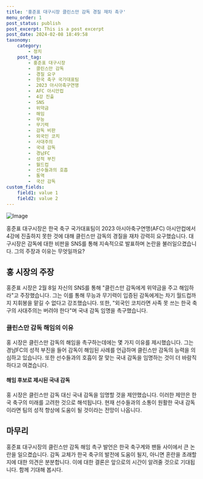 ```yaml
---
title: '홍준표 대구시장 클린스만 감독 경질 재차 촉구'
menu_order: 1
post_status: publish
post_excerpt: This is a post excerpt
post_date: 2024-02-08 18:49:58
taxonomy:
    category:
        - 정치
    post_tag:
        - 홍준표 대구시장
        -  클린스만 감독
        -  경질 요구
        -  한국 축구 국가대표팀
        -  2023 아시아축구연맹
        -  AFC 아시안컵
        -  4강 진출
        -  SNS
        -  위약금
        -  해임
        -  무능
        -  무기력
        -  감독 비판
        -  외국인 코치
        -  사대주의
        -  국내 감독
        -  경남FC
        -  성적 부진
        -  월드컵
        -  선수들과의 호흡
        -  통역
        -  국산 감독
custom_fields:
    field1: value 1
    field2: value 2
---
```


![Image](https://imgnews.pstatic.net/image/657/2024/02/08/0000022875_002_20240208141701976.jpg?type=w647)

홍준표 대구시장은 한국 축구 국가대표팀이 2023 아시아축구연맹(AFC) 아시안컵에서 4강에 진출하지 못한 것에 대해 클린스만 감독의 경질을 재차 강력히 요구했습니다. 대구시장은 감독에 대한 비판을 SNS를 통해 지속적으로 발표하며 논란을 불러일으켰습니다. 그의 주장과 이유는 무엇일까요?
## 홍 시장의 주장
홍준표 시장은 2월 8일 자신의 SNS를 통해 "클린스만 감독에게 위약금을 주고 해임하라"고 주장했습니다. 그는 이를 통해 무능과 무기력이 입증된 감독에게는 차기 월드컵까지 지휘봉을 맡길 수 없다고 강조했습니다. 또한, "외국인 코치라면 사족 못 쓰는 한국 축구의 사대주의는 버려야 한다"며 국내 감독 임명을 촉구했습니다.
### 클린스만 감독 해임의 이유
홍 시장은 클린스만 감독의 해임을 촉구하는데에는 몇 가지 이유를 제시했습니다. 그는 경남FC의 성적 부진을 들어 감독이 해임된 사례를 언급하며 클린스만 감독의 능력을 의심하고 있습니다. 또한 선수들과의 호흡이 잘 맞는 국내 감독을 임명하는 것이 더 바람직하다고 여겼습니다.
#### 해임 후보로 제시된 국내 감독
홍 시장은 클린스만 감독 대신 국내 감독을 임명할 것을 제안했습니다. 이러한 제안은 한국 축구의 미래를 고려한 것으로 해석됩니다. 현재 선수들과의 소통이 원활한 국내 감독이라면 팀의 성적 향상에 도움이 될 것이라는 전망이 나옵니다.
## 마무리
홍준표 대구시장의 클린스만 감독 해임 촉구 발언은 한국 축구계와 팬들 사이에서 큰 논란을 일으켰습니다. 감독 교체가 한국 축구의 발전에 도움이 될지, 아니면 혼란을 초래할지에 대한 의견은 분분합니다. 이에 대한 결론은 앞으로의 시간이 알려줄 것으로 기대됩니다. 함께 기대해 봅시다.
